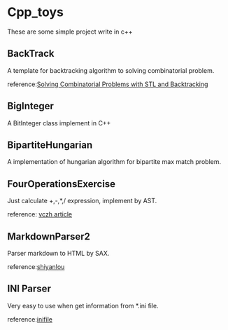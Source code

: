 # Cpp_toys
These are some simple project write in c++


## BackTrack
A template for backtracking algorithm to solving combinatorial problem.

reference:[Solving Combinatorial Problems with STL and Backtracking](http://www.drdobbs.com/cpp/solving-combinatorial-problems-with-stl/184401194)

## BigInteger
A BitInteger class implement in C++

## BipartiteHungarian
A implementation of hungarian algorithm for bipartite max
match problem.


## FourOperationsExercise
Just calculate +,-,*,/ expression, implement by AST.

reference:
[vczh article](http://www.cppblog.com/vczh/archive/2008/06/15/53373.html)

## MarkdownParser2
Parser markdown to HTML by SAX.

reference:[shiyanlou](https://www.shiyanlou.com/courses/569)

## INI Parser
Very easy to use when get information from \*.ini file.

reference:[inifile](https://github.com/Winnerhust/inifile2)